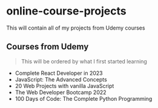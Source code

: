 # online-course-projects
 This will contain all of my projects from Udemy courses

## Courses from Udemy
> This will be ordered by what I first started learning
* Complete React Developer in 2023
* JavaScript: The Advanced Concepts
* 20 Web Projects with vanilla JavaScript
* The Web Developer Bootcamp 2022
* 100 Days of Code: The Complete Python Programming